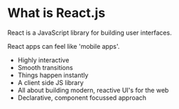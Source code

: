 # What is React.js

React is a JavaScript library for building user interfaces.

React apps can feel like 'mobile apps'.

- Highly interactive
- Smooth transitions
- Things happen instantly
- A client side JS library
- All about building modern, reactive UI's for the web
- Declarative, component focussed approach

